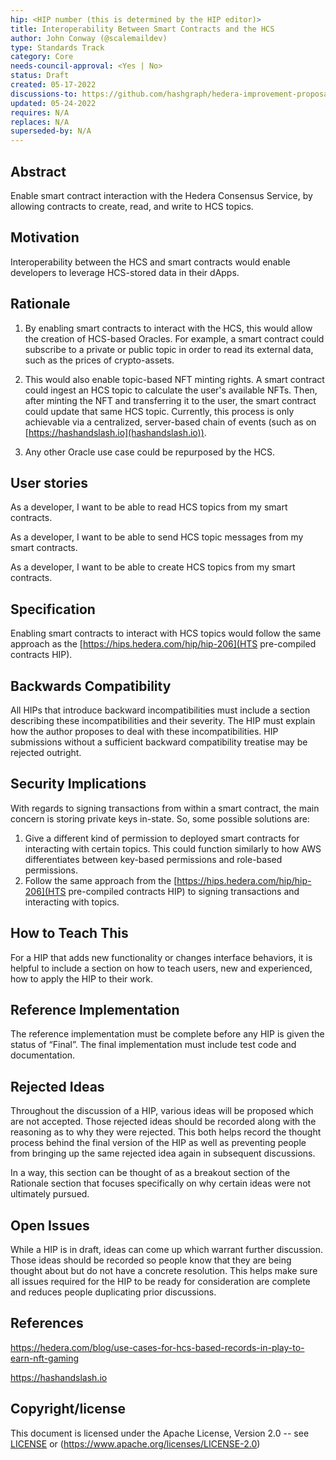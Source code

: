 ```yaml
---
hip: <HIP number (this is determined by the HIP editor)>
title: Interoperability Between Smart Contracts and the HCS
author: John Conway (@scalemaildev)
type: Standards Track
category: Core
needs-council-approval: <Yes | No>
status: Draft
created: 05-17-2022
discussions-to: https://github.com/hashgraph/hedera-improvement-proposal/discussions/479
updated: 05-24-2022
requires: N/A
replaces: N/A
superseded-by: N/A
---
```


## Abstract

Enable smart contract interaction with the Hedera Consensus Service, by allowing contracts to create, read, and write to HCS topics.

## Motivation

Interoperability between the HCS and smart contracts would enable developers to leverage HCS-stored data in their dApps.

## Rationale

1. By enabling smart contracts to interact with the HCS, this would allow the creation of HCS-based Oracles. For example, a smart contract could subscribe to a private or public topic in order to read its external data, such as the prices of crypto-assets.

2. This would also enable topic-based NFT minting rights. A smart contract could ingest an HCS topic to calculate the user's available NFTs. Then, after minting the NFT and transferring it to the user, the smart contract could update that same HCS topic. Currently, this process is only achievable via a centralized, server-based chain of events (such as on [https://hashandslash.io](hashandslash.io)).

3. Any other Oracle use case could be repurposed by the HCS.

## User stories

As a developer, I want to be able to read HCS topics from my smart contracts.

As a developer, I want to be able to send HCS topic messages from my smart contracts.

As a developer, I want to be able to create HCS topics from my smart contracts.
  
## Specification

Enabling smart contracts to interact with HCS topics would follow the same approach as the [https://hips.hedera.com/hip/hip-206](HTS pre-compiled contracts HIP).

## Backwards Compatibility

All HIPs that introduce backward incompatibilities must include a section describing these incompatibilities and their severity. The HIP must explain how the author proposes to deal with these incompatibilities. HIP submissions without a sufficient backward compatibility treatise may be rejected outright.

## Security Implications

With regards to signing transactions from within a smart contract, the main concern is storing private keys in-state. So, some possible solutions are:

1. Give a different kind of permission to deployed smart contracts for interacting with certain topics. This could function similarly to how AWS differentiates between key-based permissions and role-based permissions.
2. Follow the same approach from the [https://hips.hedera.com/hip/hip-206](HTS pre-compiled contracts HIP) to signing transactions and interacting with topics.

## How to Teach This

For a HIP that adds new functionality or changes interface behaviors, it is helpful to include a section on how to teach users, new and experienced, how to apply the HIP to their work.

## Reference Implementation

The reference implementation must be complete before any HIP is given the status of “Final”. The final implementation must include test code and documentation.

## Rejected Ideas

Throughout the discussion of a HIP, various ideas will be proposed which are not accepted. Those rejected ideas should be recorded along with the reasoning as to why they were rejected. This both helps record the thought process behind the final version of the HIP as well as preventing people from bringing up the same rejected idea again in subsequent discussions.

In a way, this section can be thought of as a breakout section of the Rationale section that focuses specifically on why certain ideas were not ultimately pursued.

## Open Issues

While a HIP is in draft, ideas can come up which warrant further discussion. Those ideas should be recorded so people know that they are being thought about but do not have a concrete resolution. This helps make sure all issues required for the HIP to be ready for consideration are complete and reduces people duplicating prior discussions.

## References

https://hedera.com/blog/use-cases-for-hcs-based-records-in-play-to-earn-nft-gaming

https://hashandslash.io

## Copyright/license

This document is licensed under the Apache License, Version 2.0 -- see [LICENSE](../LICENSE) or (https://www.apache.org/licenses/LICENSE-2.0)

